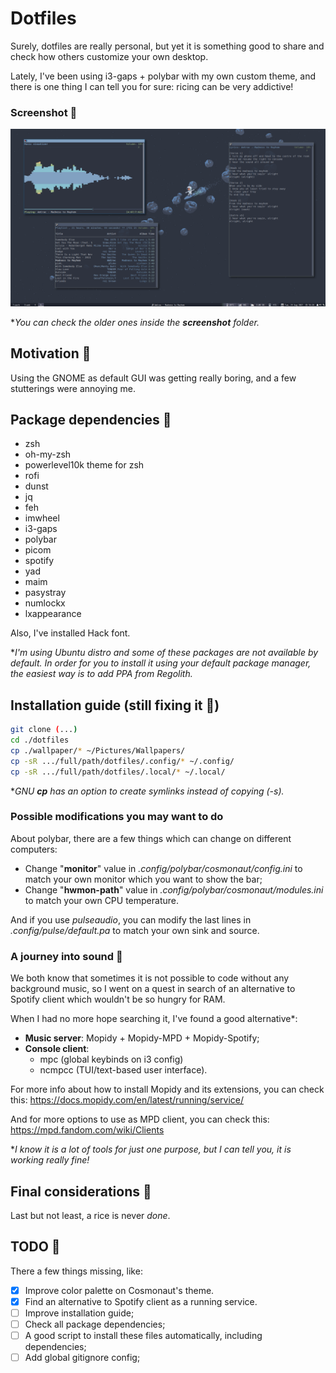 # Dotfiles

Surely, dotfiles are really personal, but yet it is something good to share and
check how others customize your own desktop.

Lately, I've been using i3-gaps + polybar with my own custom theme, and there is
one thing I can tell you for sure: ricing can be very addictive!

### Screenshot :star_struck:

![](screenshot/screenshot3.png?raw=true)

**You can check the older ones inside the **screenshot** folder.*

## Motivation :monocle_face:

Using the GNOME as default GUI was getting really boring, and a few stutterings
were annoying me.

## Package dependencies :link:

* zsh
* oh-my-zsh
* powerlevel10k theme for zsh
* rofi
* dunst
* jq
* feh
* imwheel
* i3-gaps
* polybar
* picom
* spotify
* yad
* maim
* pasystray
* numlockx
* lxappearance

Also, I've installed Hack font.

**I'm using Ubuntu distro and some of these packages are not available by
default. In order for you to install it using your default package manager, the
easiest way is to add PPA from Regolith.*
## Installation guide (still fixing it :construction_worker:)

```bash
git clone (...)
cd ./dotfiles
cp ./wallpaper/* ~/Pictures/Wallpapers/
cp -sR .../full/path/dotfiles/.config/* ~/.config/
cp -sR .../full/path/dotfiles/.local/* ~/.local/
```

**GNU **cp** has an option to create symlinks instead of copying (-s).*


### Possible modifications you may want to do

About polybar, there are a few things which can change on different computers:
* Change "**monitor**" value in *.config/polybar/cosmonaut/config.ini* to
match your own monitor which you want to show the bar;
* Change "**hwmon-path**" value in *.config/polybar/cosmonaut/modules.ini* to
  match your own CPU temperature.

And if you use *pulseaudio*, you can modify the last lines in
*.config/pulse/default.pa* to match your own sink and source.

### A journey into sound :musical_note:

We both know that sometimes it is not possible to code without any background
music, so I went on a quest in search of an alternative to Spotify client which
wouldn't be so hungry for RAM.

When I had no more hope searching it, I've found a good alternative*:
* **Music server**: Mopidy + Mopidy-MPD + Mopidy-Spotify;
* **Console client**:
    * mpc (global keybinds on i3 config)
    * ncmpcc (TUI/text-based user interface).

For more info about how to install Mopidy and its extensions, you can check
this: https://docs.mopidy.com/en/latest/running/service/

And for more options to use as MPD client, you can check this:
https://mpd.fandom.com/wiki/Clients

**I know it is a lot of tools for just one purpose, but I can tell you, it is
working really fine!*

## Final considerations :lotus_position:

Last but not least, a rice is never *done*.

## TODO :memo:

There a few things missing, like:

- [x] Improve color palette on Cosmonaut's theme.
- [x] Find an alternative to Spotify client as a running service.
- [ ] Improve installation guide;
- [ ] Check all package dependencies;
- [ ] A good script to install these files automatically, including
  dependencies;
- [ ] Add global gitignore config;
